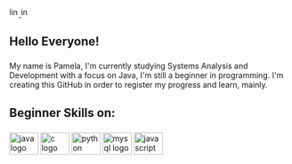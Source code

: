 <div align="left">
  <a href="https://www.linkedin.com/in/pamela-nascimento-4245a2200/" target="_blank">
    <img src="https://img.shields.io/static/v1?message=LinkedIn&logo=linkedin&label=&color=0077B5&logoColor=white&labelColor=&style=for-the-badge" height="17" alt="linkedin logo"  />
  </a>
  <a href="https://www.instagram.com/pamdevproject/" target="_blank">
    <img src="https://img.shields.io/static/v1?message=Instagram&logo=instagram&label=&color=E4405F&logoColor=white&labelColor=&style=for-the-badge" height="17" alt="instagram logo"  />
  </a>
</div>

###

<h2 align="left">Hello Everyone!</h2>

###

<p align="left">My name is Pamela, I'm currently studying Systems Analysis and Development with a focus on Java, I'm still a beginner in programming. I'm creating this GitHub in order to register my progress and learn, mainly.</p>

###

<h2 align="left">Beginner Skills on:</h2>

###

<div align="left">
  <img src="https://cdn.jsdelivr.net/gh/devicons/devicon/icons/java/java-original.svg" height="40" width="52" alt="java logo"  />
  <img src="https://cdn.jsdelivr.net/gh/devicons/devicon/icons/c/c-original.svg" height="40" width="52" alt="c logo"  />
  <img src="https://cdn.jsdelivr.net/gh/devicons/devicon/icons/python/python-original.svg" height="40" width="52" alt="python logo"  />
  <img src="https://cdn.jsdelivr.net/gh/devicons/devicon/icons/mysql/mysql-original.svg" height="40" width="52" alt="mysql logo"  />
  <img src="https://cdn.jsdelivr.net/gh/devicons/devicon/icons/javascript/javascript-original.svg" height="40" width="52" alt="javascript logo"  />
</div>

###
